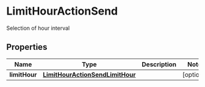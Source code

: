 

# LimitHourActionSend

Selection of hour interval

## Properties

| Name | Type | Description | Notes |
|------------ | ------------- | ------------- | -------------|
|**limitHour** | [**LimitHourActionSendLimitHour**](LimitHourActionSendLimitHour.md) |  |  [optional] |




